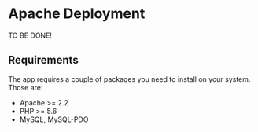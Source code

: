 # Apache Deployment

TO BE DONE!

## Requirements
The app requires a couple of packages you need to install on your system. Those are:
- Apache >= 2.2
- PHP >= 5.6
- MySQL, MySQL-PDO
